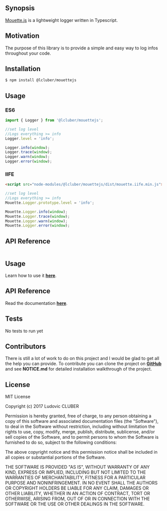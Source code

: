 ## Synopsis

[Mouette.js](http://mouettejs.lcluber.com) is a lightweight logger written in Typescript.

## Motivation

The purpose of this library is to provide a simple and easy way to log infos throughout your code.

## Installation

```bash
$ npm install @lcluber/mouettejs
```

## Usage

### ES6

```javascript
import { Logger } from '@lcluber/mouettejs';

//set log level
//Logs everything >= info
Logger.level = 'info'; 

Logger.info(window);
Logger.trace(window);
Logger.warn(window);
Logger.error(window);

```

### IIFE

```html
<script src="node-modules/@lcluber/mouettejs/dist/mouette.iife.min.js"></script>
```

```javascript
//set log level
//Logs everything >= info
Mouette.Logger.prototype.level = 'info';

Mouette.Logger.info(window);
Mouette.Logger.trace(window);
Mouette.Logger.warn(window);
Mouette.Logger.error(window);

```

## API Reference

```javascript

```


## Usage

Learn how to use it **[here](http://mouettejs.lcluber.com/#source)**.

## API Reference

Read the documentation **[here](http://mouettejs.lcluber.com/doc/)**.

## Tests

No tests to run yet

## Contributors

There is still a lot of work to do on this project and I would be glad to get all the help you can provide.
To contribute you can clone the project on **[GitHub](https://github.com/LCluber/Mouette.js)** and see  **NOTICE.md** for detailed installation walkthrough of the project.

## License

MIT License

Copyright (c) 2017 Ludovic CLUBER

Permission is hereby granted, free of charge, to any person obtaining a copy
of this software and associated documentation files (the "Software"), to deal
in the Software without restriction, including without limitation the rights
to use, copy, modify, merge, publish, distribute, sublicense, and/or sell
copies of the Software, and to permit persons to whom the Software is
furnished to do so, subject to the following conditions:

The above copyright notice and this permission notice shall be included in all
copies or substantial portions of the Software.

THE SOFTWARE IS PROVIDED "AS IS", WITHOUT WARRANTY OF ANY KIND, EXPRESS OR
IMPLIED, INCLUDING BUT NOT LIMITED TO THE WARRANTIES OF MERCHANTABILITY,
FITNESS FOR A PARTICULAR PURPOSE AND NONINFRINGEMENT. IN NO EVENT SHALL THE
AUTHORS OR COPYRIGHT HOLDERS BE LIABLE FOR ANY CLAIM, DAMAGES OR OTHER
LIABILITY, WHETHER IN AN ACTION OF CONTRACT, TORT OR OTHERWISE, ARISING FROM,
OUT OF OR IN CONNECTION WITH THE SOFTWARE OR THE USE OR OTHER DEALINGS IN THE
SOFTWARE.
